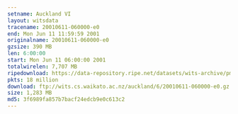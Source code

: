 ```yaml
---
setname: Auckland VI
layout: witsdata
tracename: 20010611-060000-e0
end: Mon Jun 11 11:59:59 2001
originalname: 20010611-060000-e0
gzsize: 390 MB
len: 6:00:00
start: Mon Jun 11 06:00:00 2001
totalwirelen: 7,707 MB
ripedownload: https://data-repository.ripe.net/datasets/wits-archive/pma/long/auck/6//20010611-060000-e0.gz
pkts: 18 million
download: ftp://wits.cs.waikato.ac.nz/auckland/6/20010611-060000-e0.gz
size: 1,283 MB
md5: 3f6989fa857b7bacf24edcb9e0c613c2
---
```

